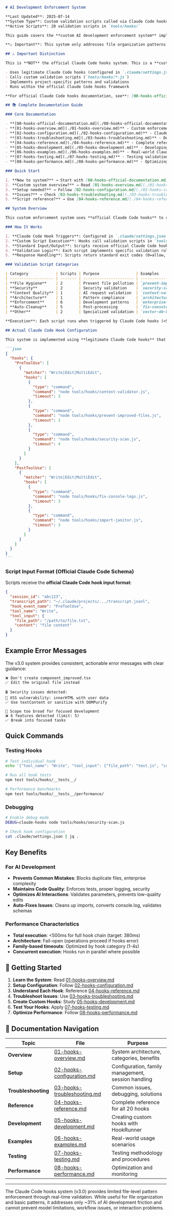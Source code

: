 ````markdown
# AI Development Enforcement System

**Last Updated**: 2025-07-14
**System Type**: Custom validation scripts called via Claude Code hooks
**Active Scripts**: 20 validation scripts in `tools/hooks/`

This guide covers the **custom AI development enforcement system** implemented in AIPatternEnforcer. This system uses **legitimate Claude Code hooks** to call custom validation scripts that provide **limited file-level pattern enforcement** (addresses ~31% of AI development friction) by intercepting file operations and providing real-time feedback.

**⚠️ Important**: This system only addresses file organization patterns. It cannot prevent AI model limitations, workflow friction, or interaction issues.

## ⚠️ Important Distinction

This is **NOT** the official Claude Code hooks system. This is a **custom enforcement system** that:

- Uses legitimate Claude Code hooks (configured in `.claude/settings.json`)
- Calls custom validation scripts (`tools/hooks/*.js`)
- Implements project-specific patterns and validations
- Runs within the official Claude Code hooks framework

**For official Claude Code hooks documentation, see**: [00-hooks-official-documentation.md](./00-hooks-official-documentation.md)

## 📚 Complete Documentation Guide

### Core Documentation

- **[00-hooks-official-documentation.md](./00-hooks-official-documentation.md)** - Official Claude Code hooks documentation
- **[01-hooks-overview.md](./01-hooks-overview.md)** - Custom enforcement system architecture
- **[02-hooks-configuration.md](./02-hooks-configuration.md)** - Claude Code hooks + custom scripts setup
- **[03-hooks-troubleshooting.md](./03-hooks-troubleshooting.md)** - Debug and resolve issues
- **[04-hooks-reference.md](./04-hooks-reference.md)** - Complete reference for all 20 validation scripts
- **[05-hooks-development.md](./05-hooks-development.md)** - Developing custom validation scripts
- **[06-hooks-examples.md](./06-hooks-examples.md)** - Real-world Claude Code hook configurations
- **[07-hooks-testing.md](./07-hooks-testing.md)** - Testing validation scripts and hook configs
- **[08-hooks-performance.md](./08-hooks-performance.md)** - Optimizing validation script performance

### Quick Start

1. **New to system?** → Start with [00-hooks-official-documentation.md](./00-hooks-official-documentation.md) (official docs)
2. **Custom system overview?** → Read [01-hooks-overview.md](./01-hooks-overview.md)
3. **Setup needed?** → Follow [02-hooks-configuration.md](./02-hooks-configuration.md)
4. **Issues?** → Check [03-hooks-troubleshooting.md](./03-hooks-troubleshooting.md)
5. **Script reference?** → Use [04-hooks-reference.md](./04-hooks-reference.md)

## System Overview

This custom enforcement system uses **official Claude Code hooks** to call **20 custom validation scripts** that provide **limited file-level pattern enforcement** for a subset of AI development friction.

### How It Works

1. **Claude Code Hook Triggers**: Configured in `.claude/settings.json` using official Claude Code hooks API
2. **Custom Script Execution**: Hooks call validation scripts in `tools/hooks/` directory
3. **Standard Input/Output**: Scripts receive official Claude Code hook input format
4. **Validation Logic**: Each script implements specific validation rules
5. **Response Handling**: Scripts return standard exit codes (0=allow, 2=block)

### Validation Script Categories

| Category            | Scripts | Purpose                | Examples                                            |
| ------------------- | ------- | ---------------------- | --------------------------------------------------- |
| **File Hygiene**    | 2       | Prevent file pollution | `prevent-improved-files.js`, `block-root-mess.js`   |
| **Security**        | 2       | Security validation    | `security-scan.js`, `scope-limiter.js`              |
| **Context Quality** | 1       | AI request validation  | `context-validator.js`                              |
| **Architecture**    | 1       | Pattern compliance     | `architecture-validator.js` (consolidated)          |
| **Enforcement**     | 6       | Development patterns   | `enterprise-antibody.js`, `mock-data-enforcer.js`   |
| **Auto-Cleanup**    | 5       | Post-processing        | `fix-console-logs.js`, `import-janitor.js`          |
| **Other**           | 2       | Specialized validation | `vector-db-hygiene.js`, `test-location-enforcer.js` |

**Execution**: Each script runs when triggered by Claude Code hooks (<500ms total)

## Actual Claude Code Hook Configuration

This system is implemented using **legitimate Claude Code hooks** that call custom validation scripts:

```json
{
  "hooks": {
    "PreToolUse": [
      {
        "matcher": "Write|Edit|MultiEdit",
        "hooks": [
          {
            "type": "command",
            "command": "node tools/hooks/context-validator.js",
            "timeout": 3
          },
          {
            "type": "command",
            "command": "node tools/hooks/prevent-improved-files.js",
            "timeout": 1
          },
          {
            "type": "command",
            "command": "node tools/hooks/security-scan.js",
            "timeout": 4
          }
        ]
      }
    ],
    "PostToolUse": [
      {
        "matcher": "Write|Edit|MultiEdit",
        "hooks": [
          {
            "type": "command",
            "command": "node tools/hooks/fix-console-logs.js",
            "timeout": 3
          },
          {
            "type": "command",
            "command": "node tools/hooks/import-janitor.js",
            "timeout": 3
          }
        ]
      }
    ]
  }
}
```
````

### Script Input Format (Official Claude Code Schema)

Scripts receive the **official Claude Code hook input format**:

```json
{
  "session_id": "abc123",
  "transcript_path": "~/.claude/projects/.../transcript.jsonl",
  "hook_event_name": "PreToolUse",
  "tool_name": "Write",
  "tool_input": {
    "file_path": "/path/to/file.txt",
    "content": "file content"
  }
}
```

## Example Error Messages

The v3.0 system provides consistent, actionable error messages with clear guidance:

```
❌ Don't create component_improved.tsx
✅ Edit the original file instead

🔒 Security issues detected:
🔴 XSS vulnerability: innerHTML with user data
✅ Use textContent or sanitize with DOMPurify

🎯 Scope too broad for focused development
❌ 6 features detected (limit: 5)
✅ Break into focused tasks
```

## Quick Commands

### Testing Hooks

```bash
# Test individual hook
echo '{"tool_name": "Write", "tool_input": {"file_path": "test.js", "content": "test"}}' | node tools/hooks/prevent-improved-files.js

# Run all hook tests
npm test tools/hooks/__tests__/

# Performance benchmarks
npm test tools/hooks/__tests__/performance/
```

### Debugging

```bash
# Enable debug mode
DEBUG=claude-hooks node tools/hooks/security-scan.js

# Check hook configuration
cat .claude/settings.json | jq .
```

## Key Benefits

### For AI Development

- **Prevents Common Mistakes**: Blocks duplicate files, enterprise complexity
- **Maintains Code Quality**: Enforces tests, proper logging, security
- **Optimizes AI Interactions**: Validates parameters, prevents low-quality edits
- **Auto-Fixes Issues**: Cleans up imports, converts console.log, validates schemas

### Performance Characteristics

- **Total execution**: <500ms for full hook chain (target: 380ms)
- **Architecture**: Fail-open (operations proceed if hooks error)
- **Family-based timeouts**: Optimized by hook category (1-4s)
- **Concurrent execution**: Hooks run in parallel where possible

## 🚀 Getting Started

1. **Learn the System**: Read [01-hooks-overview.md](./01-hooks-overview.md)
2. **Setup Configuration**: Follow [02-hooks-configuration.md](./02-hooks-configuration.md)
3. **Understand Each Hook**: Reference [04-hooks-reference.md](./04-hooks-reference.md)
4. **Troubleshoot Issues**: Use [03-hooks-troubleshooting.md](./03-hooks-troubleshooting.md)
5. **Create Custom Hooks**: Study [05-hooks-development.md](./05-hooks-development.md)
6. **Test Your Hooks**: Apply [07-hooks-testing.md](./07-hooks-testing.md)
7. **Optimize Performance**: Follow [08-hooks-performance.md](./08-hooks-performance.md)

## 📖 Documentation Navigation

| Topic               | File                                                         | Purpose                                            |
| ------------------- | ------------------------------------------------------------ | -------------------------------------------------- |
| **Overview**        | [01-hooks-overview.md](./01-hooks-overview.md)               | System architecture, categories, benefits          |
| **Setup**           | [02-hooks-configuration.md](./02-hooks-configuration.md)     | Configuration, family management, session handling |
| **Troubleshooting** | [03-hooks-troubleshooting.md](./03-hooks-troubleshooting.md) | Common issues, debugging, solutions                |
| **Reference**       | [04-hooks-reference.md](./04-hooks-reference.md)             | Complete reference for all 20 hooks                |
| **Development**     | [05-hooks-development.md](./05-hooks-development.md)         | Creating custom hooks with HookRunner              |
| **Examples**        | [06-hooks-examples.md](./06-hooks-examples.md)               | Real-world usage scenarios                         |
| **Testing**         | [07-hooks-testing.md](./07-hooks-testing.md)                 | Testing methodology and procedures                 |
| **Performance**     | [08-hooks-performance.md](./08-hooks-performance.md)         | Optimization and monitoring                        |

---

The Claude Code hooks system (v3.0) provides limited file-level pattern enforcement through real-time validation. While useful for file organization and basic patterns, it addresses only ~31% of AI development friction and cannot prevent model limitations, workflow issues, or interaction problems.

```

```
